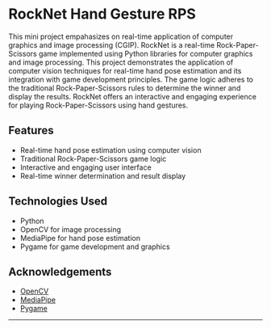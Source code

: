 # RockNet Hand Gesture RPS 

This mini project empahasizes on real-time application of computer graphics and image processing (CGIP). RockNet is a real-time Rock-Paper-Scissors game implemented using Python libraries for computer graphics and image processing. This project demonstrates the application of computer vision techniques for real-time hand pose estimation and its integration with game development principles. The game logic adheres to the traditional Rock-Paper-Scissors rules to determine the winner and display the results. RockNet offers an interactive and engaging experience for playing Rock-Paper-Scissors using hand gestures.

## Features

- Real-time hand pose estimation using computer vision
- Traditional Rock-Paper-Scissors game logic
- Interactive and engaging user interface
- Real-time winner determination and result display

## Technologies Used

- Python
- OpenCV for image processing
- MediaPipe for hand pose estimation
- Pygame for game development and graphics

## Acknowledgements

- [OpenCV](https://opencv.org/)
- [MediaPipe](https://mediapipe.dev/)
- [Pygame](https://www.pygame.org/)

---

